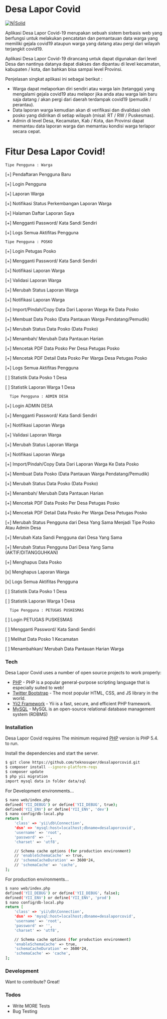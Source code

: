 # Desa Lapor Covid

[![N|Solid](https://desalaporcovid.online/desalaporcovid-logo.png)](https://desalaporcovid.online/)

Aplikasi Desa Lapor Covid-19 merupakan sebuah sistem berbasis web yang berfungsi untuk melakukan pencatatan dan pemantauan data warga yang memiliki gejala covid19 ataupun warga yang datang atau pergi dari wilayah terjangkit covid19.

Aplikasi Desa Lapor Covid-19 dirancang untuk dapat digunakan dari level Desa dan nantinya datanya dapat diakses dan dipantau di level kecamatan, kabupaten / kota, dan bahkan bisa sampai level Provinsi.

Penjelasan singkat aplikasi ini sebagai berikut :
  - Warga dapat melaporkan diri sendiri atau warga lain (tetangga) yang mengalami gejala covid19 atau melapor jika anda atau warga lain baru saja datang / akan pergi dari daerah terdampak covid19 (pemudik / perantau).
  - Data laporan warga kemudian akan di verifikasi dan divalidasi oleh posko yang didirikan di setiap wilayah (misal: RT / RW / Puskesmas).
  - Admin di level Desa, Kecamatan, Kab / Kota, dan Provinsi dapat memantau data laporan warga dan memantau kondisi warga terlapor secara cepat.

# Fitur Desa Lapor Covid!

    Tipe Pengguna : Warga 
    
  [+] Pendaftaran Pengguna Baru
  
  [+] Login Pengguna
  
  [+] Laporan Warga
  
  [+] Notifikasi Status Perkembangan Laporan Warga
  
  [+] Halaman Daftar Laporan Saya
  
  [+] Mengganti Password/ Kata Sandi Sendiri
  
  [+] Logs Semua Aktifitas Pengguna  
  
  
    Tipe Pengguna : POSKO 
  [+] Login Petugas Posko
  
  [+] Mengganti Password/ Kata Sandi Sendiri
  
  [+] Notifikasi Laporan Warga
  
  [+] Validasi Laporan Warga
  
  [+] Merubah Status Laporan Warga
  
  [+] Notifikasi Laporan Warga  
  
  [+] Import/Pindah/Copy Data Dari Laporan Warga Ke Data Posko
  
  [+] Membuat Data Posko (Data Pantauan Warga Pendatang/Pemudik)
  
  [+] Merubah Status Data Posko (Data Posko)
  
  [+] Menambah/ Merubah Data Pantauan Harian
  
  [+] Mencetak PDF Data Posko Per Desa Petugas Posko
  
  [+] Mencetak PDF Detail Data Posko Per Warga Desa Petugas Posko
  
  [+] Logs Semua Aktifitas Pengguna  
  
  [ ] Statistik Data Posko 1 Desa
  
  [ ] Statistik Laporan Warga 1 Desa
  
  
      Tipe Pengguna : ADMIN DESA 
  [+] Login ADMIN DESA
  
  [+] Mengganti Password/ Kata Sandi Sendiri
  
  [+] Notifikasi Laporan Warga
  
  [+] Validasi Laporan Warga
  
  [+] Merubah Status Laporan Warga
  
  [+] Notifikasi Laporan Warga  
  
  [+] Import/Pindah/Copy Data Dari Laporan Warga Ke Data Posko
  
  [+] Membuat Data Posko (Data Pantauan Warga Pendatang/Pemudik)
  
  [+] Merubah Status Data Posko (Data Posko)
  
  [+] Menambah/ Merubah Data Pantauan Harian
  
  [+] Mencetak PDF Data Posko Per Desa Petugas Posko
  
  [+] Mencetak PDF Detail Data Posko Per Warga Desa Petugas Posko
  
  [+] Merubah Status Pengguna dari Desa Yang Sama Menjadi Tipe Posko Atau Admin
  Desa
  
  [+] Merubah Kata Sandi Pengguna dari Desa Yang Sama
  
  [+] Merubah Status Pengguna Dari Desa Yang Sama (AKTIF/DITANGGUHKAN)
  
  [+] Menghapus Data Posko
  
  [x] Menghapus Laporan Warga
  
  [x] Logs Semua Aktifitas Pengguna  
  
  [ ] Statistik Data Posko 1 Desa
  
  [ ] Statistik Laporan Warga 1 Desa
  
  
      Tipe Pengguna : PETUGAS PUSKESMAS 
  [ ] Login PETUGAS PUSKESMAS
  
  [ ] Mengganti Password/ Kata Sandi Sendiri
  
  [ ] Melihat Data Posko 1 Kecamatan
  
  [ ] Menambahkan/ Merubah Data Pantauan Harian Warga 
  

### Tech

Desa Lapor Covid uses a number of open source projects to work properly:

* [PHP](https://www.php.net/) - PHP is a popular general-purpose scripting language that is especially suited to web!
* [Twitter Bootstrap](https://getbootstrap.com/) - The most popular HTML, CSS, and JS library in the world.
* [Yii2 Framework](https://www.yiiframework.com/) - Yii is a fast, secure, and efficient PHP framework.
* [MySQL](https://www.mysql.com/) - MySQL is an open-source relational database management system (RDBMS)

### Installation

Desa Lapor Covid requires The minimum required [PHP](https://www.php.net/) version is PHP 5.4. to run.

Install the dependencies and start the server.

```sh
$ git clone https://github.com/teknosuper/desalaporcovid.git
$ composer install --ignore-platform-reqs
$ composer update
$ php yii migration
import mysql data in folder data/sql
```

For Development environments...

```sh
$ nano web/index.php 
defined('YII_DEBUG') or define('YII_DEBUG', true);
defined('YII_ENV') or define('YII_ENV', 'dev')
$ nano config/db-local.php
return [
    'class' => 'yii\db\Connection',
    'dsn' => 'mysql:host=localhost;dbname=desalaporcovid',
    'username' => 'root',
    'password' => '',
    'charset' => 'utf8',

    // Schema cache options (for production environment)
    // 'enableSchemaCache' => true,
    // 'schemaCacheDuration' => 3600*24,
    // 'schemaCache' => 'cache',
];

```

For production environments...

```sh
$ nano web/index.php 
defined('YII_DEBUG') or define('YII_DEBUG', false);
defined('YII_ENV') or define('YII_ENV', 'prod')
$ nano config/db-local.php
return [
    'class' => 'yii\db\Connection',
    'dsn' => 'mysql:host=localhost;dbname=desalaporcovid',
    'username' => 'root',
    'password' => '',
    'charset' => 'utf8',

    // Schema cache options (for production environment)
    'enableSchemaCache' => true,
    'schemaCacheDuration' => 3600*24,
    'schemaCache' => 'cache',
];

```
### Development

Want to contribute? Great! 

### Todos

 - Write MORE Tests
 - Bug Testing

